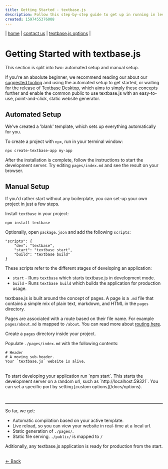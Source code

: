 ```yaml
---
title: Getting Started - textbase.js
description: Follow this step-by-step guide to get up in running in less than 10 minutes. Automate or manually setup your first textbase.js app.
created: 1597455376008
---
```


| [home](/) | [contact us](/contact) | [textbase.js options](/docs/options) |
# Getting Started with textbase.js

 This section is split into two: automated setup and manual setup.
 
 If you're an absolute beginner, we recommend reading our about our  [suggested tooling](/docs/tooling) and using the automated setup to get started, or waiting for the release of [Textbase Desktop](/desktop), which aims to simply these concepts further and enable the common public to use textbase.js with an easy-to-use, point-and-click, static website generator.

## Automated Setup

We've created a 'blank' template, which sets up everything automatically for you.

To create a project with `npx`, run in your terminal window:

```
npx create-textbase-app my-app
```

After the installation is complete, follow the instructions to start the development server. Try editing `pages/index.md` and see the result on your browser.

## Manual Setup

If you'd rather start without any boilerplate, you can set-up your own project in just a few steps.

Install `textbase` in your project:

```
npm install textbase
```

Optionally, open `package.json` and add the following `scripts`:

```
"scripts": {
	"dev": "textbase",
	"start": "textbase start",
	"build": "textbase build"
}
```

These scripts refer to the different stages of developing an application:

- `start` - Runs `textbase` which starts textbase.js in development mode.
- `build` - Runs `textbase build` which builds the application for production usage.

textbase.js is built around the concept of pages. A page is a `.md` file that contains a simple mix of plain text, markdown, and HTML in the `pages` directory.

Pages are associated with a route based on their file name. For example `pages/about.md` is mapped to `/about`. You can read more about [routing here](/docs/routing).

Create a `pages` directory inside your project.

Populate `./pages/index.md` with the following contents:

```
# Header
# A moving sub-header.
Your `textbase.js` website is alive.
```

<br />
To start developing your application run `npm start`. This starts the development server on a random url, such as `http://localhost:59321`. You can set a specific port by setting [custom options](/docs/options).

<br /><hr>

So far, we get:

- Automatic compilation based on your active template.
- Live reload, so you can view your website in real-time at a local url.
- Static generation of `./pages/`.
- Static file serving. `./public/` is mapped to `/`

Aditionally, any textbase.js application is ready for production from the start.

<br />[&larr; Back](/docs)
